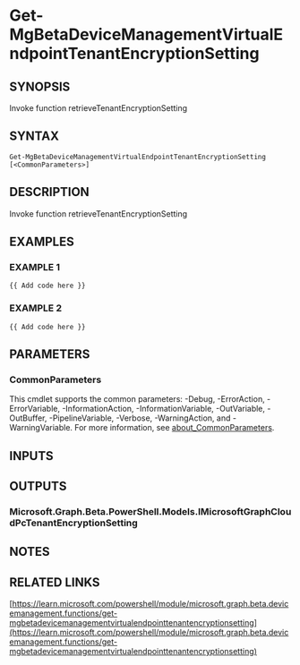 ﻿---
external help file: Microsoft.Graph.Beta.DeviceManagement.Functions-help.xml
Module Name: Microsoft.Graph.Beta.DeviceManagement.Functions
online version: https://learn.microsoft.com/powershell/module/microsoft.graph.beta.devicemanagement.functions/get-mgbetadevicemanagementvirtualendpointtenantencryptionsetting
schema: 2.0.0
---

# Get-MgBetaDeviceManagementVirtualEndpointTenantEncryptionSetting

## SYNOPSIS
Invoke function retrieveTenantEncryptionSetting

## SYNTAX

```
Get-MgBetaDeviceManagementVirtualEndpointTenantEncryptionSetting [<CommonParameters>]
```

## DESCRIPTION
Invoke function retrieveTenantEncryptionSetting

## EXAMPLES

### EXAMPLE 1
```
{{ Add code here }}
```

### EXAMPLE 2
```
{{ Add code here }}
```

## PARAMETERS

### CommonParameters
This cmdlet supports the common parameters: -Debug, -ErrorAction, -ErrorVariable, -InformationAction, -InformationVariable, -OutVariable, -OutBuffer, -PipelineVariable, -Verbose, -WarningAction, and -WarningVariable. For more information, see [about_CommonParameters](http://go.microsoft.com/fwlink/?LinkID=113216).

## INPUTS

## OUTPUTS

### Microsoft.Graph.Beta.PowerShell.Models.IMicrosoftGraphCloudPcTenantEncryptionSetting
## NOTES

## RELATED LINKS

[https://learn.microsoft.com/powershell/module/microsoft.graph.beta.devicemanagement.functions/get-mgbetadevicemanagementvirtualendpointtenantencryptionsetting](https://learn.microsoft.com/powershell/module/microsoft.graph.beta.devicemanagement.functions/get-mgbetadevicemanagementvirtualendpointtenantencryptionsetting)

